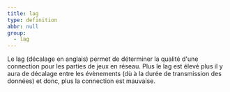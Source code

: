 ```yaml
---
title: lag
type: definition
abbr: null
group:
  - lag
---
```

Le lag (décalage en anglais) permet de déterminer la qualité d'une connection pour les parties de jeux en réseau. Plus le lag est élevé plus il y aura de décalage entre les évènements (dù à la durée de transmission des données) et donc, plus la connection est mauvaise.
